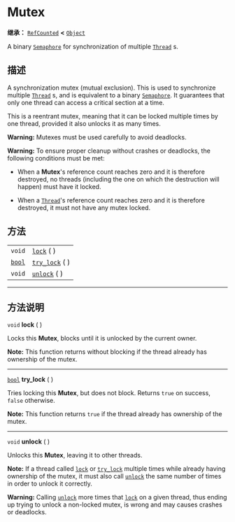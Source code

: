 <!-- ⚠ 请勿编辑本文件 ⚠ -->
<!-- 本文档使用脚本从 WeDot 引擎源码仓库生成。 -->
<!-- 生成脚本：https://github.com/WeDot-Engine/WeDot/tree/master/doc/tools/make_md.py； -->
<!-- 原文件：https://github.com/WeDot-Engine/WeDot/tree/master/doc/classes/Mutex.xml。 -->

<div id="_class_mutex"></div>

# Mutex

**继承：** [`RefCounted`](class_refcounted.md) **<** [`Object`](class_object.md)

A binary [`Semaphore`](class_semaphore.md) for synchronization of multiple [`Thread`](class_thread.md) s.

## 描述

A synchronization mutex (mutual exclusion). This is used to synchronize multiple [`Thread`](class_thread.md) s, and is equivalent to a binary [`Semaphore`](class_semaphore.md). It guarantees that only one thread can access a critical section at a time.

This is a reentrant mutex, meaning that it can be locked multiple times by one thread, provided it also unlocks it as many times.

 **Warning:** Mutexes must be used carefully to avoid deadlocks.

 **Warning:** To ensure proper cleanup without crashes or deadlocks, the following conditions must be met:

- When a **Mutex**'s reference count reaches zero and it is therefore destroyed, no threads (including the one on which the destruction will happen) must have it locked.

- When a [`Thread`](class_thread.md)'s reference count reaches zero and it is therefore destroyed, it must not have any mutex locked.

## 方法

|||
|:-:|:--|
| `void`                  | [`lock`](class_mutex.md#class_mutex_method_lock) ( )         |
| [`bool`](class_bool.md) | [`try_lock`](class_mutex.md#class_mutex_method_try_lock) ( ) |
| `void`                  | [`unlock`](class_mutex.md#class_mutex_method_unlock) ( )     |

<!-- rst-class:: classref-section-separator -->

---

## 方法说明

<div id="_class_mutex_method_lock"></div>

`void` **lock** ( )<div id="class_mutex_method_lock"></div>

Locks this **Mutex**, blocks until it is unlocked by the current owner.

 **Note:** This function returns without blocking if the thread already has ownership of the mutex.

<!-- rst-class:: classref-item-separator -->

---

<div id="_class_mutex_method_try_lock"></div>

[`bool`](class_bool.md) **try_lock** ( )<div id="class_mutex_method_try_lock"></div>

Tries locking this **Mutex**, but does not block. Returns `true` on success, `false` otherwise.

 **Note:** This function returns `true` if the thread already has ownership of the mutex.

<!-- rst-class:: classref-item-separator -->

---

<div id="_class_mutex_method_unlock"></div>

`void` **unlock** ( )<div id="class_mutex_method_unlock"></div>

Unlocks this **Mutex**, leaving it to other threads.

 **Note:** If a thread called [`lock`](class_mutex.md#class_mutex_method_lock) or [`try_lock`](class_mutex.md#class_mutex_method_try_lock) multiple times while already having ownership of the mutex, it must also call [`unlock`](class_mutex.md#class_mutex_method_unlock) the same number of times in order to unlock it correctly.

 **Warning:** Calling [`unlock`](class_mutex.md#class_mutex_method_unlock) more times that [`lock`](class_mutex.md#class_mutex_method_lock) on a given thread, thus ending up trying to unlock a non-locked mutex, is wrong and may causes crashes or deadlocks.

[^virtual]: 本方法通常需要用户覆盖才能生效。
[^const]: 本方法无副作用，不会修改该实例的任何成员变量。
[^vararg]: 本方法除了能接受在此处描述的参数外，还能够继续接受任意数量的参数。
[^constructor]: 本方法用于构造某个类型。
[^static]: 调用本方法无需实例，可直接使用类名进行调用。
[^operator]: 本方法描述的是使用本类型作为左操作数的有效运算符。
[^bitfield]: 这个值是由下列位标志构成位掩码的整数。
[^void]: 无返回值。
